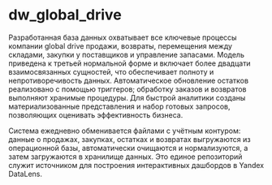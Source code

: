 # dw_global_drive
Разработанная база данных охватывает все ключевые процессы компании global drive продажи, возвраты, перемещения между складами, закупки у поставщиков и управление запасами. Модель приведена к третьей нормальной форме и включает более двадцати взаимосвязанных сущностей, что обеспечивает полноту и непротиворечивость данных. Автоматическое обновление остатков реализовано с помощью триггеров; обработку заказов и возвратов выполняют хранимые процедуры. Для быстрой аналитики созданы материализованные представления и набор готовых запросов, позволяющих оценивать эффективность бизнеса.

Система ежедневно обменивается файлами с учётным контуром: данные о продажах, закупках, остатках и возвратах выгружаются из операционной базы, автоматически очищаются и нормализуются, а затем загружаются в хранилище данных. Это единое репозиторий служит источником для построения интерактивных дашбордов в Yandex DataLens.
